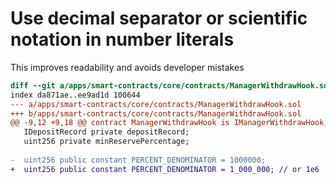 # Use decimal separator or scientific notation in number literals

This improves readability and avoids developer mistakes

```diff
diff --git a/apps/smart-contracts/core/contracts/ManagerWithdrawHook.sol b/apps/smart-contracts/core/contracts/ManagerWithdrawHook.sol
index da871ae..ee9ad1d 100644
--- a/apps/smart-contracts/core/contracts/ManagerWithdrawHook.sol
+++ b/apps/smart-contracts/core/contracts/ManagerWithdrawHook.sol
@@ -9,12 +9,18 @@ contract ManagerWithdrawHook is IManagerWithdrawHook, SafeAccessControlEnumerabl
   IDepositRecord private depositRecord;
   uint256 private minReservePercentage;
 
-  uint256 public constant PERCENT_DENOMINATOR = 1000000;
+  uint256 public constant PERCENT_DENOMINATOR = 1_000_000; // or 1e6

```
